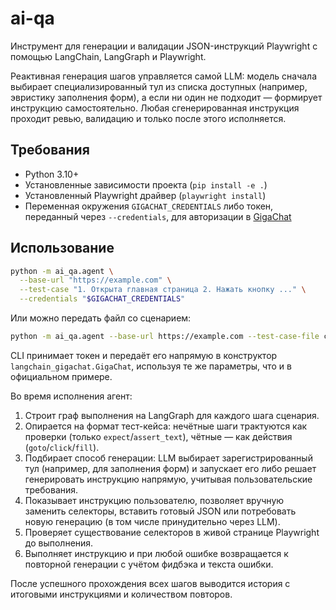 # ai-qa

Инструмент для генерации и валидации JSON-инструкций Playwright с помощью LangChain, LangGraph и Playwright.

Реактивная генерация шагов управляется самой LLM: модель сначала выбирает специализированный тул из списка доступных (например, эвристику заполнения форм), а если ни один не подходит — формирует инструкцию самостоятельно. Любая сгенерированная инструкция проходит ревью, валидацию и только после этого исполняется.

## Требования

* Python 3.10+
* Установленные зависимости проекта (`pip install -e .`)
* Установленный Playwright драйвер (`playwright install`)
* Переменная окружения `GIGACHAT_CREDENTIALS` либо токен, переданный через `--credentials`,
  для авторизации в [GigaChat](https://developers.sber.ru/docs/ru/gigachain/overview)

## Использование

```bash
python -m ai_qa.agent \
  --base-url "https://example.com" \
  --test-case "1. Открыта главная страница 2. Нажать кнопку ..." \
  --credentials "$GIGACHAT_CREDENTIALS"
```

Или можно передать файл со сценарием:

```bash
python -m ai_qa.agent --base-url https://example.com --test-case-file case.txt
```

CLI принимает токен и передаёт его напрямую в конструктор `langchain_gigachat.GigaChat`,
используя те же параметры, что и в официальном примере.

Во время исполнения агент:

1. Строит граф выполнения на LangGraph для каждого шага сценария.
2. Опирается на формат тест-кейса: нечётные шаги трактуются как проверки (только `expect`/`assert_text`), чётные — как действия (`goto`/`click`/`fill`).
3. Подбирает способ генерации: LLM выбирает зарегистрированный тул (например, для заполнения форм) и запускает его либо решает генерировать инструкцию напрямую, учитывая пользовательские требования.
4. Показывает инструкцию пользователю, позволяет вручную заменить селекторы, вставить готовый JSON или потребовать новую генерацию (в том числе принудительно через LLM).
5. Проверяет существование селекторов в живой странице Playwright до выполнения.
6. Выполняет инструкцию и при любой ошибке возвращается к повторной генерации с учётом фидбэка и текста ошибки.

После успешного прохождения всех шагов выводится история с итоговыми инструкциями и количеством повторов.

